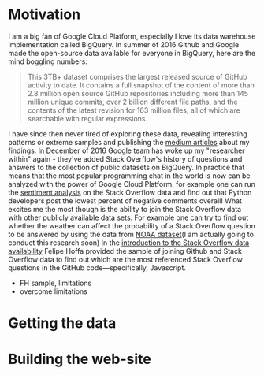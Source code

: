 # Motivation
I am a big fan of Google Cloud Platform, especially I love its data warehouse implementation called BigQuery. In summer of 2016 Github and Google made the open-source data available for everyone in BigQuery, here are the mind boggling numbers:
> This 3TB+ dataset comprises the largest released source of GitHub activity to date. It contains a full snapshot of the content of more than 2.8 million open source GitHub repositories including more than 145 million unique commits, over 2 billion different file paths, and the contents of the latest revision for 163 million files, all of which are searchable with regular expressions.

I have since then never tired of exploring these data, revealing interesting patterns or extreme samples and publishing the [medium articles](https://medium.com/@sAbakumoff) about my findings.
In December of 2016 Google team has woke up my "researcher within" again - they've added Stack Overflow's history of questions and answers to the collection of public datasets on BigQuery. In practice that means that the most popular programming chat in the world is now can be analyzed with the power of Google Cloud Platform, for example one can run the [sentiment analysis](https://medium.freecodecamp.com/always-end-your-questions-with-a-stack-overflow-bigquery-and-other-stories-2470ebcda7f#.bhdeolgrt) on the Stack Overflow data and find out that Python developers post the lowest percent of negative comments overall! What excites me the most though is the ability to join the Stack Overflow data with other [publicly available data sets](https://cloud.google.com/bigquery/public-data/). For example one can try to find out whether the weather can affect the probability of a Stack Overflow question to be answered by using the data from [NOAA dataset](https://cloud.google.com/bigquery/public-data/noaa-gsod)(I am actually going to conduct this research soon)
In the [introduction to the Stack Overflow data availability](https://cloud.google.com/blog/big-data/2016/12/google-bigquery-public-datasets-now-include-stack-overflow-q-a) Felipe Hoffa provided the sample of joining Github and Stack Overflow data to find out which are the most referenced Stack Overflow questions in the GitHub code—specifically, Javascript.
* FH sample, limitations
* overcome limitations

# Getting the data

# Building the web-site
